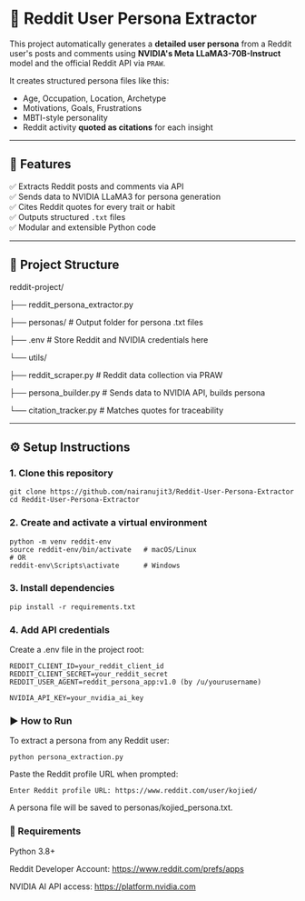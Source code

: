 # 🧠 Reddit User Persona Extractor

This project automatically generates a **detailed user persona** from a Reddit user's posts and 
comments using **NVIDIA's Meta LLaMA3-70B-Instruct** model and the official Reddit API via `PRAW`.

It creates structured persona files like this:

- Age, Occupation, Location, Archetype
- Motivations, Goals, Frustrations
- MBTI-style personality
- Reddit activity **quoted as citations** for each insight

---

## 🚀 Features

✅ Extracts Reddit posts and comments via API  
✅ Sends data to NVIDIA LLaMA3 for persona generation  
✅ Cites Reddit quotes for every trait or habit  
✅ Outputs structured `.txt` files  
✅ Modular and extensible Python code

---

## 📁 Project Structure
reddit-project/

├── reddit_persona_extractor.py

├── personas/ # Output folder for persona .txt files

├── .env # Store Reddit and NVIDIA credentials here

└── utils/

├── reddit_scraper.py # Reddit data collection via PRAW

├── persona_builder.py # Sends data to NVIDIA API, builds persona

└── citation_tracker.py # Matches quotes for traceability

---

## ⚙️ Setup Instructions

### 1. Clone this repository

```
git clone https://github.com/nairanujit3/Reddit-User-Persona-Extractor
cd Reddit-User-Persona-Extractor
```

### 2. Create and activate a virtual environment
```
python -m venv reddit-env
source reddit-env/bin/activate   # macOS/Linux
# OR
reddit-env\Scripts\activate      # Windows
```

### 3. Install dependencies
```
pip install -r requirements.txt
```

### 4. Add API credentials
Create a .env file in the project root:
```
REDDIT_CLIENT_ID=your_reddit_client_id
REDDIT_CLIENT_SECRET=your_reddit_secret
REDDIT_USER_AGENT=reddit_persona_app:v1.0 (by /u/yourusername)

NVIDIA_API_KEY=your_nvidia_ai_key
```

### ▶️ How to Run
To extract a persona from any Reddit user:
```
python persona_extraction.py
```

Paste the Reddit profile URL when prompted:
```
Enter Reddit profile URL: https://www.reddit.com/user/kojied/
```
A persona file will be saved to personas/kojied_persona.txt.


### 📌 Requirements
Python 3.8+

Reddit Developer Account: https://www.reddit.com/prefs/apps

NVIDIA AI API access: https://platform.nvidia.com
